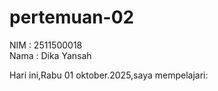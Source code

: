 # pertemuan-02
NIM : 2511500018<br>
Nama : Dika Yansah 

Hari ini,Rabu 01 oktober.2025,saya mempelajari: